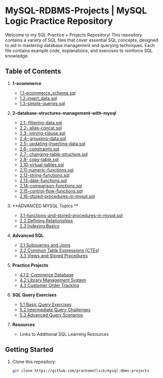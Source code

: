# MySQL-RDBMS-Projects | MySQL Logic Practice Repository

Welcome to my SQL Practice + Projects Repository! This repository contains a variety of SQL files that cover essential SQL concepts, designed to aid in mastering database management and querying techniques. Each file contains example code, explanations, and exercises to reinforce SQL knowledge.

## Table of Contents

1. **1-ecommerce**

    - [1.1-ecommerce_schema.sql](https://github.com/prantomollick/mysql-dbms-projects/blob/main/1-ecommerce/1-ecommerce_schema.sql)
    - [1.2-insert_data.sql](https://github.com/prantomollick/mysql-dbms-projects/blob/main/1-ecommerce/2-insert_data.sql)
    - [1.3-simple-queries.sql](https://github.com/prantomollick/mysql-dbms-projects/blob/main/1-ecommerce/3-simple-queries.sql)

2. **2-database-structures-management-with-mysql**

    - [2.1- filtering-data.sql](https://github.com/prantomollick/mysql-dbms-projects/blob/main/2-database-structures-management-with-mysql/1-%20filtering-data.sql)
    - [2.2- alias-concat.sql](https://github.com/prantomollick/mysql-dbms-projects/blob/main/2-database-structures-management-with-mysql/2-alias-concat.sql)
    - [2.3- joining-clause.sql](https://github.com/prantomollick/mysql-dbms-projects/blob/main/2-database-structures-management-with-mysql/3-joining-clause.sql)
    - [2.4- grouping-data.sql](https://github.com/prantomollick/mysql-dbms-projects/blob/main/2-database-structures-management-with-mysql/4-grouping-data.sql)
    - [2.5- updating-Inserting-data.sql](https://github.com/prantomollick/mysql-dbms-projects/blob/main/2-database-structures-management-with-mysql/5-updating-Inserting-data.sql)
    - [2.6- constraints.sql](https://github.com/prantomollick/mysql-dbms-projects/blob/main/2-database-structures-management-with-mysql/6-constraints.sql)
    - [2.7- changing-table-structure.sql](https://github.com/prantomollick/mysql-dbms-projects/blob/main/2-database-structures-management-with-mysql/7-changing-table-structure.sql)
    - [2.8- copy-table.sql](https://github.com/prantomollick/mysql-dbms-projects/blob/main/2-database-structures-management-with-mysql/8-copy-table.sql)
    - [2.10-virtual-tables.sql](https://github.com/prantomollick/mysql-dbms-projects/blob/main/2-database-structures-management-with-mysql/10-virtual-tables.sql)
    - [2.11-numeric-functions.sql](https://github.com/prantomollick/mysql-dbms-projects/blob/main/2-database-structures-management-with-mysql/11-numeric-functions.sql)
    - [2.12-string-functions.sql](https://github.com/prantomollick/mysql-dbms-projects/blob/main/2-database-structures-management-with-mysql/12-string-functions.sql)
    - [2.13-date-functions.sql](https://github.com/prantomollick/mysql-dbms-projects/blob/main/2-database-structures-management-with-mysql/13-date-functions.sql)
    - [2.14-comparison-functions.sql](https://github.com/prantomollick/mysql-dbms-projects/blob/main/2-database-structures-management-with-mysql/14-comparison-functions.sql)
    - [2.15-control-flow-functions.sql](https://github.com/prantomollick/mysql-dbms-projects/blob/main/2-database-structures-management-with-mysql/15-control-flow-functions.sql)
    - [2.16-stored-procedures-in-mysql.sql](https://github.com/prantomollick/mysql-dbms-projects/blob/main/2-database-structures-management-with-mysql/16-stored-procedures-in-mysql.sql)

3. **ADVANCED MYSQL Topics **

    - [3.1-functions-and-stored-procedures-in-mysql.sql](link_to_file)
    - [2.2 Defining Relationships](link_to_file)
    - [2.3 Indexing Basics](link_to_file)

4. **Advanced SQL**

    - [3.1 Subqueries and Joins](link_to_file)
    - [3.2 Common Table Expressions (CTEs)](link_to_file)
    - [3.3 Views and Stored Procedures](link_to_file)

5. **Practice Projects**

    - [4.1 E-Commerce Database](link_to_file)
    - [4.2 Library Management System](link_to_file)
    - [4.3 Customer Order Tracking](link_to_file)

6. **SQL Query Exercises**

    - [5.1 Basic Query Exercises](link_to_file)
    - [5.2 Intermediate Query Challenges](link_to_file)
    - [5.3 Advanced Query Scenarios](link_to_file)

7. **Resources**
    - Links to Additional SQL Learning Resources

## Getting Started

1. Clone this repository:
    ```bash
    git clone https://github.com/prantomollick/mysql-dbms-projects
    ```
